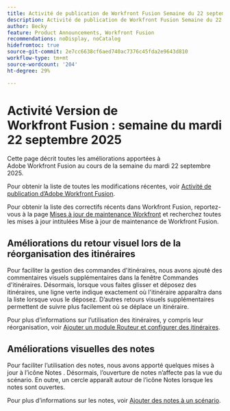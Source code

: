 ```yaml
---
title: Activité de publication de Workfront Fusion Semaine du 22 septembre 2025
description: Activité de publication de Workfront Fusion Semaine du 22 septembre 2025
author: Becky
feature: Product Announcements, Workfront Fusion
recommendations: noDisplay, noCatalog
hidefromtoc: true
source-git-commit: 2e7cc6638cf6aed740ac7376c45fda2e9643d810
workflow-type: tm+mt
source-wordcount: '204'
ht-degree: 29%

---
```


# Activité Version de Workfront Fusion : semaine du mardi 22 septembre 2025

Cette page décrit toutes les améliorations apportées à Adobe Workfront Fusion au cours de la semaine du mardi 22 septembre 2025.

Pour obtenir la liste de toutes les modifications récentes, voir [Activité de publication d’Adobe Workfront Fusion](/help/workfront-fusion/fusion-product-releases/fusion-release-activity.md).

Pour obtenir la liste des correctifs récents dans Workfront Fusion, reportez-vous à la page [Mises à jour de maintenance Workfront](https://experienceleague.adobe.com/fr/docs/workfront-known-issues/releases/current-updates) et recherchez toutes les mises à jour intitulées Mise à jour de maintenance de Workfront Fusion.

## Améliorations du retour visuel lors de la réorganisation des itinéraires

Pour faciliter la gestion des commandes d&#39;itinéraires, nous avons ajouté des commentaires visuels supplémentaires dans la fenêtre Commandes d&#39;itinéraires. Désormais, lorsque vous faites glisser et déposez des itinéraires, une ligne verte indique exactement où l&#39;itinéraire apparaîtra dans la liste lorsque vous le déposez. D’autres retours visuels supplémentaires permettent de suivre plus facilement où se déplace un itinéraire.

Pour plus d’informations sur l’utilisation des itinéraires, y compris leur réorganisation, voir [Ajouter un module Routeur et configurer des itinéraires](/help/workfront-fusion/create-scenarios/add-modules/router-module.md).

## Améliorations visuelles des notes

Pour faciliter l’utilisation des notes, nous avons apporté quelques mises à jour à l’icône Notes . Désormais, l’ouverture de notes n’affecte pas la vue du scénario. En outre, un cercle apparaît autour de l’icône Notes lorsque les notes sont ouvertes.

Pour plus d’informations sur les notes, voir [Ajouter des notes à un scénario](/help/workfront-fusion/create-scenarios/config-scenarios-settings/add-notes-to-scenario.md).
